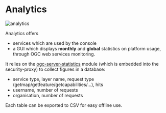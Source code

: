 Analytics
=========

![analytics](https://github.com/georchestra/analytics-legacy/workflows/analytics/badge.svg)

Analytics offers
 * services which are used by the console
 * a GUI which displays **monthly** and **global** statistics on platform usage, through OGC web services monitoring.

It relies on the [ogc-server-statistics](ogc-server-statistics/README.md) module (which is embedded into the security-proxy) to collect figures in a database:
 * service type, layer name, request type (getmap/getfeature/getcapabilities/...), hits
 * username, number of requests
 * organisation, number of requests

Each table can be exported to CSV for easy offline use.
